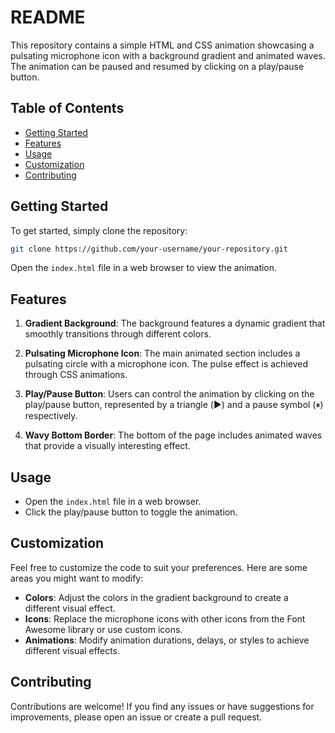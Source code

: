 # README

This repository contains a simple HTML and CSS animation showcasing a pulsating microphone icon with a background gradient and animated waves. The animation can be paused and resumed by clicking on a play/pause button.

## Table of Contents

- [Getting Started](#getting-started)
- [Features](#features)
- [Usage](#usage)
- [Customization](#customization)
- [Contributing](#contributing)


## Getting Started

To get started, simply clone the repository:

```bash
git clone https://github.com/your-username/your-repository.git
```

Open the `index.html` file in a web browser to view the animation.

## Features

1. **Gradient Background**: The background features a dynamic gradient that smoothly transitions through different colors.

2. **Pulsating Microphone Icon**: The main animated section includes a pulsating circle with a microphone icon. The pulse effect is achieved through CSS animations.

3. **Play/Pause Button**: Users can control the animation by clicking on the play/pause button, represented by a triangle (▶️) and a pause symbol (⏸) respectively.

4. **Wavy Bottom Border**: The bottom of the page includes animated waves that provide a visually interesting effect.

## Usage

- Open the `index.html` file in a web browser.
- Click the play/pause button to toggle the animation.

## Customization

Feel free to customize the code to suit your preferences. Here are some areas you might want to modify:

- **Colors**: Adjust the colors in the gradient background to create a different visual effect.
- **Icons**: Replace the microphone icons with other icons from the Font Awesome library or use custom icons.
- **Animations**: Modify animation durations, delays, or styles to achieve different visual effects.

## Contributing

Contributions are welcome! If you find any issues or have suggestions for improvements, please open an issue or create a pull request.
